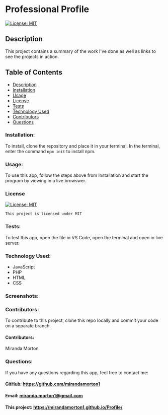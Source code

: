# Professional Profile

[![License: MIT](https://img.shields.io/badge/License-MIT-yellow.svg)](https://opensource.org/licenses/MIT)
  
  ## Description
  This project contains a summary of the work I've done as well as links to see the projects in action. 
  

  ## Table of Contents
  * [Description](#description)
  * [Installation](#installation)
  * [Usage](#usage)
  * [License](#license)
  * [Tests](#test)
  * [Technology Used](#technology-used)
  * [Contributors](#contributors)
  * [Questions](#questions)

  ### Installation:
  To install, clone the repository and place it in your terminal. In the terminal, enter the command `npm init` to install npm. 
  ### Usage:
  To use this app, follow the steps above from Installation and start the program by viewing in a live browswer. 
  ### License

  
[![License: MIT](https://img.shields.io/badge/License-MIT-yellow.svg)](https://opensource.org/licenses/MIT)
  
  
`This project is licensed under MIT`
  ### Tests:
  To test this app, open the file in VS Code, open the terminal and open in live server. 
  ### Technology Used:
  - JavaScript
  - PHP
  - HTML
  - CSS
  
  ### Screenshots:
  
  
  ### Contributors: 
  To contribute to this project, clone this repo locally and commit your code on a separate branch. 
  #### Contributors:
  Miranda Morton
  ### Questions:
  If you have any questions regarding this app, feel free to contact me: 
  #### GitHub: https://github.com/mirandamorton1   
  #### Email: miranda.morton1@gmail.com
  #### This project: https://mirandamorton1.github.io/Profile/
